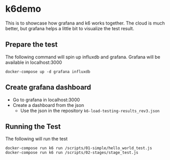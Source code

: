 # k6demo

This is to showcase how grafana and k6 works together. The cloud is much better, but grafana helps a little bit to visualize the test result.

## Prepare the test
The following command will spin up influxdb and grafana. Grafana will be available in localhost:3000
```
docker-compose up -d grafana influxdb
```
## Create grafana dashboard
* Go to grafana in localhost:3000
* Create a dashboard from the json
  * Use the json in the repository `k6-load-testing-results_rev3.json` 

## Running the Test

The following will run the test
```
docker-compose run k6 run /scripts/01-simple/hello_world_test.js
docker-compose run k6 run /scripts/02-stages/stage_test.js
```
